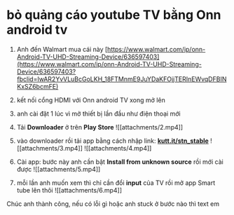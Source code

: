 # bỏ quảng cáo youtube TV bằng Onn android tv
1. Anh đến Walmart mua cái này [https://www.walmart.com/ip/onn-Android-TV-UHD-Streaming-Device/636597403](https://www.walmart.com/ip/onn-Android-TV-UHD-Streaming-Device/636597403?fbclid=IwAR2YvVLuBcGoLKH_18FTMnmE9JuYDaKFOjjTERInEWvqDFBINKxSZ6bcmFE)


2. kết nối cổng HDMI với Onn android TV xong mở lên
3. anh cài đặt 1 lúc vì mở thiết bị lần đầu như điện thoại mới
4. Tải **Downloader** ở trên **Play Store**
![[attachments/2.mp4]]
5. vào downloader rồi tải app bằng cách nhập link: **[kutt.it/stn_stable](http://kutt.it/stn_stable?fbclid=IwAR3UQkEy4A-iYrQS3AMaG7JTYlAzdI3bfqrl-XSUs6iP8t67Tp6hnTupP68)**
![[attachments/3.mp4]]
![[attachments/4.mp4]]
6. Cài app: bước này anh cần bật **Install from unknown source** rồi mới cài được
![[attachments/5.mp4]]
7. mỗi lần anh muốn xem thì chỉ cần đổi **input** của TV rồi mở app Smart tube lên thôi
![[attachments/6.mp4]]

Chúc anh thành công, nếu có lỗi gì hoặc anh stuck ở bước nào thì text em 
